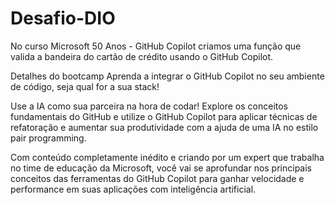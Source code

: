 # Desafio-DIO
No curso Microsoft 50 Anos - GitHub Copilot criamos uma função que valida a bandeira do cartão de crédito usando o  GitHub Copilot.

Detalhes do bootcamp
Aprenda a integrar o GitHub Copilot no seu ambiente de código, seja qual for a sua stack!

Use a IA como sua parceira na hora de codar! Explore os conceitos fundamentais do GitHub e utilize o GitHub Copilot para aplicar técnicas de refatoração e aumentar sua produtividade com a ajuda de uma IA no estilo pair programming.

Com conteúdo completamente inédito e criando por um expert que trabalha no time de educação da Microsoft, você vai se aprofundar nos principais conceitos das ferramentas do GitHub Copilot para ganhar velocidade e performance em suas aplicações com inteligência artificial.
